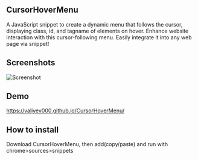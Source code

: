 
## CursorHoverMenu

A JavaScript snippet to create a dynamic menu that follows the cursor, displaying class, id, and tagname of elements on hover. Enhance website interaction with this cursor-following menu. Easily integrate it into any web page via snippet!

## Screenshots

![Screenshot](screenshot-final.gif)


## Demo

https://valiyev000.github.io/CursorHoverMenu/

## How to install

Download CursorHoverMenu, then add(copy/paste) and run with chrome>sources>snippets

